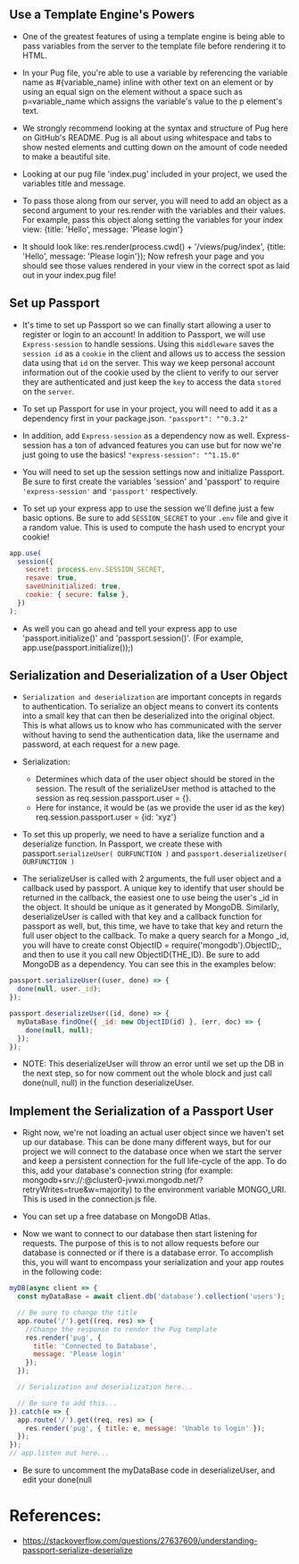 ## Use a Template Engine's Powers

- One of the greatest features of using a template engine is being able to pass variables from the server to the template file before rendering it to HTML.

- In your Pug file, you're able to use a variable by referencing the variable name as #{variable_name} inline with other text on an element or by using an equal sign on the element without a space such as p=variable_name which assigns the variable's value to the p element's text.

- We strongly recommend looking at the syntax and structure of Pug here on GitHub's README. Pug is all about using whitespace and tabs to show nested elements and cutting down on the amount of code needed to make a beautiful site.

- Looking at our pug file 'index.pug' included in your project, we used the variables title and message.

- To pass those along from our server, you will need to add an object as a second argument to your res.render with the variables and their values. For example, pass this object along setting the variables for your index view: {title: 'Hello', message: 'Please login'}

- It should look like: res.render(process.cwd() + '/views/pug/index', {title: 'Hello', message: 'Please login'}); Now refresh your page and you should see those values rendered in your view in the correct spot as laid out in your index.pug file!

## Set up Passport

- It's time to set up Passport so we can finally start allowing a user to register or login to an account! In addition to Passport, we will use `Express-session` to handle sessions. Using this `middleware` saves the `session id` as a `cookie` in the client and allows us to access the session data using that `id` on the server. This way we keep personal account information out of the cookie used by the client to verify to our server they are authenticated and just keep the `key` to access the data `stored` on the `server`.

- To set up Passport for use in your project, you will need to add it as a dependency first in your package.json. `"passport": "^0.3.2"`

- In addition, add `Express-session` as a dependency now as well. Express-session has a ton of advanced features you can use but for now we're just going to use the basics! `"express-session": "^1.15.0"`

- You will need to set up the session settings now and initialize Passport. Be sure to first create the variables 'session' and 'passport' to require `'express-session'` and `'passport'` respectively.

- To set up your express app to use the session we'll define just a few basic options. Be sure to add `SESSION_SECRET` to your `.env` file and give it a random value. This is used to compute the hash used to encrypt your cookie!

```javascript
app.use(
  session({
    secret: process.env.SESSION_SECRET,
    resave: true,
    saveUninitialized: true,
    cookie: { secure: false },
  })
);
```

- As well you can go ahead and tell your express app to use 'passport.initialize()' and 'passport.session()'. (For example, app.use(passport.initialize());)

## Serialization and Deserialization of a User Object

- `Serialization and deserialization` are important concepts in regards to authentication. To serialize an object means to convert its contents into a small key that can then be deserialized into the original object. This is what allows us to know who has communicated with the server without having to send the authentication data, like the username and password, at each request for a new page.
- Serialization:
    - Determines which data of the user object should be stored in the session. The result of the serializeUser method is attached to the session as req.session.passport.user = {}.
    - Here for instance, it would be (as we provide the user id as the key) req.session.passport.user = {id: 'xyz'}

- To set this up properly, we need to have a serialize function and a deserialize function. In Passport, we create these with passport.`serializeUser( OURFUNCTION )` and `passport.deserializeUser( OURFUNCTION )`

- The serializeUser is called with 2 arguments, the full user object and a callback used by passport. A unique key to identify that user should be returned in the callback, the easiest one to use being the user's \_id in the object. It should be unique as it generated by MongoDB. Similarly, deserializeUser is called with that key and a callback function for passport as well, but, this time, we have to take that key and return the full user object to the callback. To make a query search for a Mongo \_id, you will have to create const ObjectID = require('mongodb').ObjectID;, and then to use it you call new ObjectID(THE_ID). Be sure to add MongoDB as a dependency. You can see this in the examples below:

```javascript
passport.serializeUser((user, done) => {
  done(null, user._id);
});

passport.deserializeUser((id, done) => {
  myDataBase.findOne({ _id: new ObjectID(id) }, (err, doc) => {
    done(null, null);
  });
});
```

- NOTE: This deserializeUser will throw an error until we set up the DB in the next step, so for now comment out the whole block and just call done(null, null) in the function deserializeUser.

## Implement the Serialization of a Passport User
- Right now, we're not loading an actual user object since we haven't set up our database. This can be done many different ways, but for our project we will connect to the database once when we start the server and keep a persistent connection for the full life-cycle of the app. To do this, add your database's connection string (for example: mongodb+srv://:@cluster0-jvwxi.mongodb.net/?retryWrites=true&w=majority) to the environment variable MONGO_URI. This is used in the connection.js file.

- You can set up a free database on MongoDB Atlas.

- Now we want to connect to our database then start listening for requests. The purpose of this is to not allow requests before our database is connected or if there is a database error. To accomplish this, you will want to encompass your serialization and your app routes in the following code:

```javascript
myDB(async client => {
  const myDataBase = await client.db('database').collection('users');

  // Be sure to change the title
  app.route('/').get((req, res) => {
    //Change the response to render the Pug template
    res.render('pug', {
      title: 'Connected to Database',
      message: 'Please login'
    });
  });

  // Serialization and deserialization here...

  // Be sure to add this...
}).catch(e => {
  app.route('/').get((req, res) => {
    res.render('pug', { title: e, message: 'Unable to login' });
  });
});
// app.listen out here...
```
- Be sure to uncomment the myDataBase code in deserializeUser, and edit your done(null

# References:
 - https://stackoverflow.com/questions/27637609/understanding-passport-serialize-deserialize